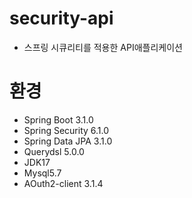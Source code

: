 # security-api
- 스프링 시큐리티를 적용한 API애플리케이션

# 환경
- Spring Boot 3.1.0
- Spring Security 6.1.0
- Spring Data JPA 3.1.0
- Querydsl 5.0.0
- JDK17
- Mysql5.7
- AOuth2-client 3.1.4
